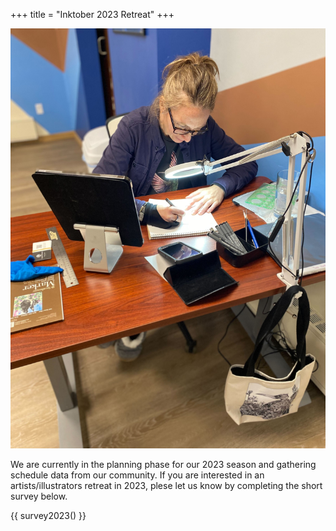 +++
title = "Inktober 2023 Retreat"
+++

<img alt="Chloe of Longstride Illustrations working diligently at her desk" src="chloe-desk.jpg" />

We are currently in the planning phase for our 2023 season and gathering schedule data from our community. If you are interested in an artists/illustrators retreat in 2023, plese let us know by completing the short survey below.

{{ survey2023() }}
